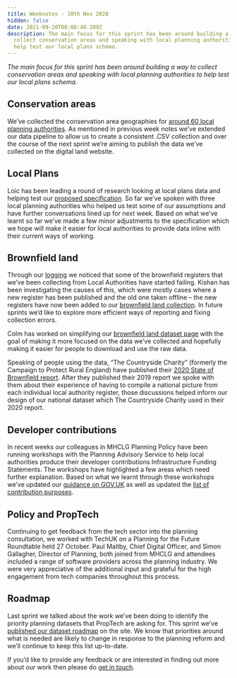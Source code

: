 ```yaml
---
title: Weeknotes - 10th Nov 2020
hidden: false
date: 2021-09-20T08:08:49.209Z
description: The main focus for this sprint has been around building a way to
  collect conservation areas and speaking with local planning authorities to
  help test our local plans schema.
---
```

_The main focus for this sprint has been around building a way to collect conservation areas and speaking with local planning authorities to help test our local plans schema._

## Conservation areas

We’ve collected the conservation area geographies for [around 60 local planning authorities](https://github.com/digital-land/conservation-area-geography-collection/tree/master/collection). As mentioned in previous week notes we’ve extended our data pipeline to allow us to create a consistent .CSV collection and over the course of the next sprint we’re aiming to publish the data we’ve collected on the digital land website.

## Local Plans

Loic has been leading a round of research looking at local plans data and helping test our [proposed specification](https://digital-land.github.io/specification/dataset/local-plans/). So far we’ve spoken with three local planning authorities who helped us test some of our assumptions and have further conversations lined up for next week. Based on what we’ve learnt so far we’ve made a few minor adjustments to the specification which we hope will make it easier for local authorities to provide data inline with their current ways of working.

## Brownfield land

Through our [logging](https://digital-land.github.io/collection/) we noticed that some of the brownfield registers that we’ve been collecting from Local Authorities have started failing. Kishan has been investigating the causes of this, which were mostly cases where a new register has been published and the old one taken offline – the new registers have now been added to our [brownfield land collection](https://github.com/digital-land/brownfield-land-collection/blob/master/index/dataset.csv). In future sprints we’d like to explore more efficient ways of reporting and fixing collection errors.

Colm has worked on simplifying our [brownfield land dataset page](https://digital-land.github.io/dataset/brownfield-land/) with the goal of making it more focused on the data we’ve collected and hopefully making it easier for people to download and use the raw data.

Speaking of people using the data, “The Countryside Charity” (formerly the Campaign to Protect Rural England) have published their [2020 State of Brownfield report](https://www.cpre.org.uk/resources/state-of-brownfield-2020/). After they published their 2019 report we spoke with them about their experience of having to compile a national picture from each individual local authority register, those discussions helped inform our design of our national dataset which The Countryside Charity used in their 2020 report.

## Developer contributions

In recent weeks our colleagues in MHCLG Planning Policy have been running workshops with the Planning Advisory Service to help local authorities produce their developer contributions Infrastructure Funding Statements. The workshops have highlighted a few areas which need further explanation. Based on what we learnt through these workshops we’ve updated our [guidance on GOV.UK](https://www.gov.uk/guidance/publish-your-developer-contributions-data) as well as updated the [list of contribution purposes](https://digital-land.github.io/tools/developer-contribution-purposes.html).

## Policy and PropTech

Continuing to get feedback from the tech sector into the planning consultation, we worked with TechUK on a Planning for the Future Roundtable held 27 October. Paul Maltby, Chief Digital Officer, and Simon Gallagher, Director of Planning, both joined from MHCLG and attendees included a range of software providers across the planning industry. We were very appreciative of the additional input and grateful for the high engagement from tech companies throughout this process.

## Roadmap

Last sprint we talked about the work we’ve been doing to identify the priority planning datasets that PropTech are asking for. This sprint we’ve [published our dataset roadmap](https://digital-land.github.io/project/) on the site. We know that priorities around what is needed are likely to change in response to the planning reform and we’ll continue to keep this list up-to-date.

If you’d like to provide any feedback or are interested in finding out more about our work then please do [get in touch](mailto:digitalland@communities.gov.uk).